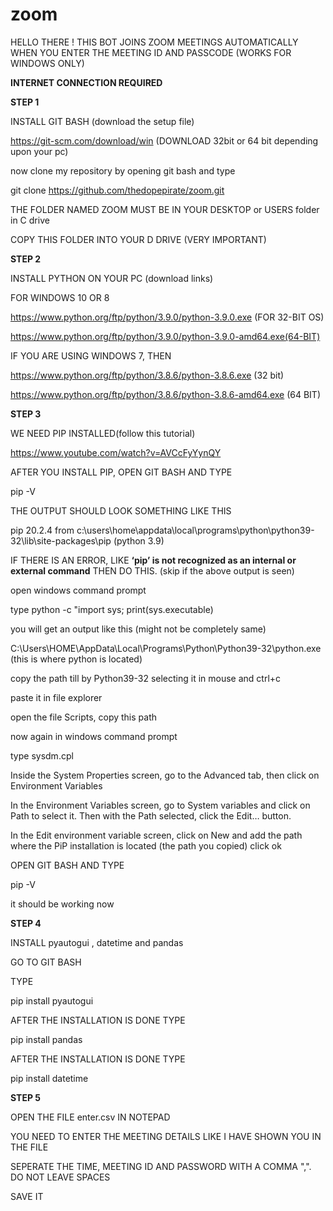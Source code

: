 # zoom

HELLO THERE ! THIS BOT JOINS ZOOM MEETINGS AUTOMATICALLY WHEN YOU ENTER 
THE MEETING ID AND PASSCODE (WORKS FOR WINDOWS ONLY)

**INTERNET CONNECTION REQUIRED**

**STEP 1**

INSTALL GIT BASH (download the setup file)

https://git-scm.com/download/win (DOWNLOAD 32bit or 64 bit depending upon your pc)

now clone my repository by opening git bash and type

git clone https://github.com/thedopepirate/zoom.git

THE FOLDER NAMED ZOOM MUST BE IN YOUR DESKTOP or USERS folder in C drive

COPY THIS FOLDER INTO YOUR D DRIVE (VERY IMPORTANT)



**STEP 2**

INSTALL PYTHON ON YOUR PC (download links)

FOR WINDOWS 10 OR 8

https://www.python.org/ftp/python/3.9.0/python-3.9.0.exe (FOR 32-BIT OS)

https://www.python.org/ftp/python/3.9.0/python-3.9.0-amd64.exe(64-BIT)
 
IF YOU ARE USING WINDOWS 7, THEN 

https://www.python.org/ftp/python/3.8.6/python-3.8.6.exe (32 bit)

https://www.python.org/ftp/python/3.8.6/python-3.8.6-amd64.exe (64 BIT)


**STEP 3**

WE NEED PIP INSTALLED(follow this tutorial)

https://www.youtube.com/watch?v=AVCcFyYynQY

AFTER YOU INSTALL PIP, OPEN GIT BASH AND TYPE 

pip -V

THE OUTPUT SHOULD LOOK SOMETHING LIKE THIS

pip 20.2.4 from c:\users\home\appdata\local\programs\python\python39-32\lib\site-packages\pip (python 3.9)


IF THERE IS AN ERROR, LIKE **‘pip’ is not recognized as an internal or external command** THEN DO THIS. (skip if the above output is seen)

open windows command prompt

type python -c "import sys; print(sys.executable)

you will get an output like this (might not be completely same)

C:\Users\HOME\AppData\Local\Programs\Python\Python39-32\python.exe (this is where python is located)

copy the path till by Python39-32 selecting it in mouse and ctrl+c

paste it in file explorer

open the file Scripts, copy this path

now again in windows command prompt

type sysdm.cpl
 
 Inside the System Properties screen, go to the Advanced tab, then click on Environment Variables
 
 In the Environment Variables screen, go to System variables and click on Path to select it. Then with the Path selected, click the Edit… button.
 
 In the Edit environment variable screen, click on New and add the path where the PiP installation is located (the path you copied) click ok
 
  OPEN GIT BASH AND TYPE 

pip -V

it should be working now


**STEP 4**

INSTALL pyautogui , datetime and pandas

GO TO GIT BASH

TYPE 

pip install pyautogui

AFTER THE INSTALLATION IS DONE TYPE 

pip install pandas

AFTER THE INSTALLATION IS DONE TYPE 

pip install datetime

**STEP 5**

OPEN THE FILE enter.csv IN NOTEPAD 

YOU NEED TO ENTER THE MEETING DETAILS LIKE I HAVE SHOWN YOU IN THE FILE 

SEPERATE THE TIME, MEETING ID AND PASSWORD WITH A COMMA ",".
DO NOT LEAVE SPACES

SAVE IT




